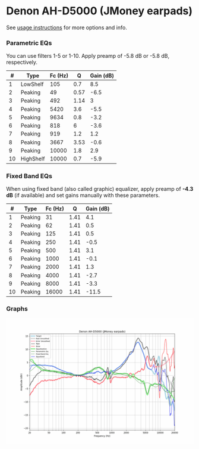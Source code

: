 # Denon AH-D5000 (JMoney earpads)
See [usage instructions](https://github.com/jaakkopasanen/AutoEq#usage) for more options and info.

### Parametric EQs
You can use filters 1-5 or 1-10. Apply preamp of -5.8 dB or -5.8 dB, respectively.

|   # | Type      |   Fc (Hz) |    Q |   Gain (dB) |
|-----|-----------|-----------|------|-------------|
|   1 | LowShelf  |       105 | 0.7  |         8.5 |
|   2 | Peaking   |        49 | 0.57 |        -6.5 |
|   3 | Peaking   |       492 | 1.14 |         3   |
|   4 | Peaking   |      5420 | 3.6  |        -5.5 |
|   5 | Peaking   |      9634 | 0.8  |        -3.2 |
|   6 | Peaking   |       818 | 6    |        -3.6 |
|   7 | Peaking   |       919 | 1.2  |         1.2 |
|   8 | Peaking   |      3667 | 3.53 |        -0.6 |
|   9 | Peaking   |     10000 | 1.8  |         2.9 |
|  10 | HighShelf |     10000 | 0.7  |        -5.9 |

### Fixed Band EQs
When using fixed band (also called graphic) equalizer, apply preamp of **-4.3 dB** (if available) and set gains manually with these parameters.

|   # | Type    |   Fc (Hz) |    Q |   Gain (dB) |
|-----|---------|-----------|------|-------------|
|   1 | Peaking |        31 | 1.41 |         4.1 |
|   2 | Peaking |        62 | 1.41 |         0.5 |
|   3 | Peaking |       125 | 1.41 |         0.5 |
|   4 | Peaking |       250 | 1.41 |        -0.5 |
|   5 | Peaking |       500 | 1.41 |         3.1 |
|   6 | Peaking |      1000 | 1.41 |        -0.1 |
|   7 | Peaking |      2000 | 1.41 |         1.3 |
|   8 | Peaking |      4000 | 1.41 |        -2.7 |
|   9 | Peaking |      8000 | 1.41 |        -3.3 |
|  10 | Peaking |     16000 | 1.41 |       -11.5 |

### Graphs
![](./Denon%20AH-D5000%20(JMoney%20earpads).png)
